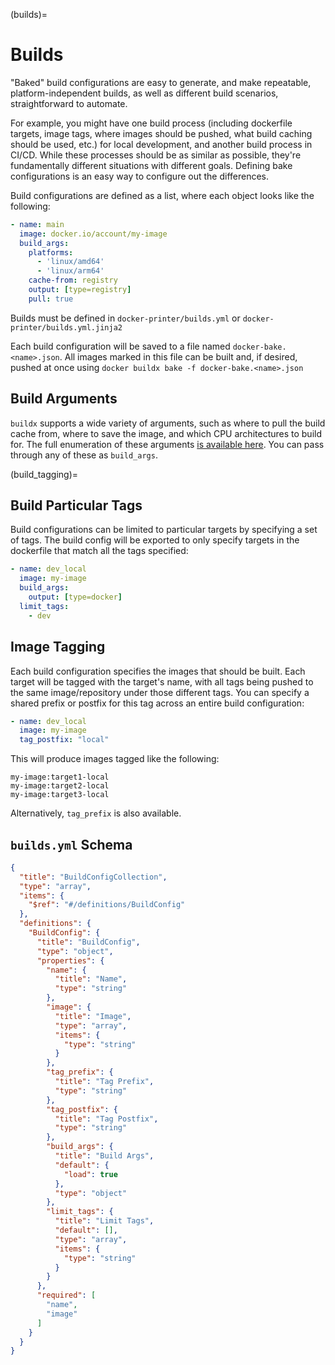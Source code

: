 (builds)=
# Builds

"Baked" build configurations are easy to generate, and make repeatable, platform-independent builds, as well as different build scenarios, straightforward to automate.

For example, you might have one build process (including dockerfile targets, image tags, where images should be pushed, what build caching should be used, etc.) for local development, and another build process in CI/CD. While these processes should be as similar as possible, they're fundamentally different situations with different goals. Defining bake configurations is an easy way to configure out the differences.

Build configurations are defined as a list, where each object looks like the following:

```yaml
- name: main
  image: docker.io/account/my-image
  build_args:
    platforms:
      - 'linux/amd64'
      - 'linux/arm64'
    cache-from: registry
    output: [type=registry]
    pull: true
```

Builds must be defined in `docker-printer/builds.yml` or `docker-printer/builds.yml.jinja2`

Each build configuration will be saved to a file named `docker-bake.<name>.json`. All images marked in this file can be built and, if desired, pushed at once using `docker buildx bake -f docker-bake.<name>.json`

## Build Arguments

`buildx` supports a wide variety of arguments, such as where to pull the build cache from, where to save the image, and which CPU architectures to build for. The full enumeration of these arguments [is available here](https://docs.docker.com/build/bake/file-definition/). You can pass through any of these as `build_args`.

(build_tagging)=
## Build Particular Tags

Build configurations can be limited to particular targets by specifying a set of tags. The build config will be exported to only specify targets in the dockerfile that match all the tags specified:

```yaml
- name: dev_local
  image: my-image
  build_args:
    output: [type=docker]
  limit_tags:
    - dev
```

## Image Tagging

Each build configuration specifies the images that should be built. Each target will be tagged with the target's name, with all tags being pushed to the same image/repository under those different tags. You can specify a shared prefix or postfix for this tag across an entire build configuration:

```yaml
- name: dev_local
  image: my-image
  tag_postfix: "local"
```

This will produce images tagged like the following:

```
my-image:target1-local
my-image:target2-local
my-image:target3-local
```

Alternatively, `tag_prefix` is also available.

## `builds.yml` Schema

```json
{
  "title": "BuildConfigCollection",
  "type": "array",
  "items": {
    "$ref": "#/definitions/BuildConfig"
  },
  "definitions": {
    "BuildConfig": {
      "title": "BuildConfig",
      "type": "object",
      "properties": {
        "name": {
          "title": "Name",
          "type": "string"
        },
        "image": {
          "title": "Image",
          "type": "array",
          "items": {
            "type": "string"
          }
        },
        "tag_prefix": {
          "title": "Tag Prefix",
          "type": "string"
        },
        "tag_postfix": {
          "title": "Tag Postfix",
          "type": "string"
        },
        "build_args": {
          "title": "Build Args",
          "default": {
            "load": true
          },
          "type": "object"
        },
        "limit_tags": {
          "title": "Limit Tags",
          "default": [],
          "type": "array",
          "items": {
            "type": "string"
          }
        }
      },
      "required": [
        "name",
        "image"
      ]
    }
  }
}
```
